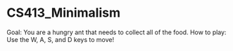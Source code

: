 # CS413_Minimalism
Goal: You are a hungry ant that needs to collect all of the food. 
How to play: Use the W, A, S, and D keys to move!
